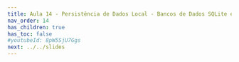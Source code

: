 ```yaml
---
title: Aula 14 - Persistência de Dados Local - Bancos de Dados SQLite e Room
nav_order: 14
has_children: true
has_toc: false
#youtubeId: 8pW5SjU7Ggs
next: ../../slides
---
```

